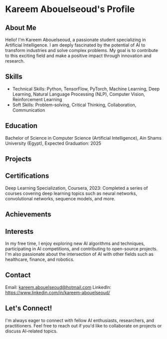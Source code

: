 # Kareem Abouelseoud's Profile
## About Me
Hello! I'm Kareem Abouelseoud, a passionate student specializing in Artificial Intelligence. I am deeply fascinated by the potential of AI to transform industries and solve complex problems. My goal is to contribute to this exciting field and make a positive impact through innovation and research.

## Skills
- Technical Skills: Python, TensorFlow, PyTorch, Machine Learning, Deep Learning, Natural Language Processing (NLP), Computer Vision, Reinforcement Learning
- Soft Skills: Problem-solving, Critical Thinking, Collaboration, Communication
  
## Education
Bachelor of Science in Computer Science (Artificial Intelligence), Ain Shams University (Egypt), Expected Graduation: 2025

## Projects

## Certifications
Deep Learning Specialization, Coursera, 2023: Completed a series of courses covering deep learning topics such as neural networks, convolutional networks, sequence models, and more.
## Achievements

## Interests
In my free time, I enjoy exploring new AI algorithms and techniques, participating in AI competitions, and contributing to open-source projects. I'm also passionate about the intersection of AI with other fields such as healthcare, finance, and robotics.

## Contact
Email: kareem.abouelseoud@hotmail.com
LinkedIn: https://www.linkedin.com/in/kareem-abouelseoud/

## Let's Connect!
I'm always eager to connect with fellow AI enthusiasts, researchers, and practitioners. Feel free to reach out if you'd like to collaborate on projects or discuss AI-related topics.
